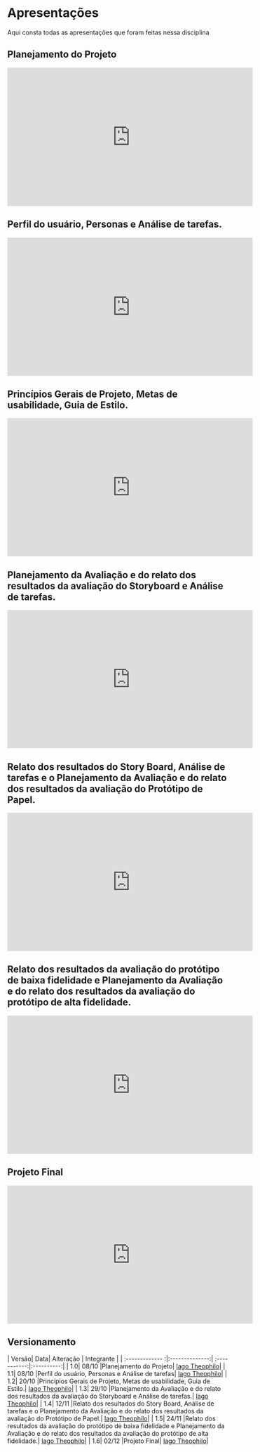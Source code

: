 # Apresentações
Aqui consta todas as apresentações que foram feitas nessa disciplina
## Planejamento do Projeto
<iframe width="560" height="315" src="https://www.youtube.com/embed/mFr6sQKDsdg" frameborder="0" allow="accelerometer; autoplay; clipboard-write; encrypted-media; gyroscope; picture-in-picture" allowfullscreen></iframe>

## Perfil do usuário, Personas e Análise de tarefas.
<iframe width="560" height="315" src="https://www.youtube.com/embed/BWi_RGWpn5E" frameborder="0" allow="accelerometer; autoplay; clipboard-write; encrypted-media; gyroscope; picture-in-picture" allowfullscreen></iframe>

## Princípios Gerais de Projeto, Metas de usabilidade, Guia de Estilo.
<iframe width="560" height="315" src="https://www.youtube.com/embed/SnaA4PjVUBQ" frameborder="0" allow="accelerometer; autoplay; clipboard-write; encrypted-media; gyroscope; picture-in-picture" allowfullscreen></iframe>

## Planejamento da Avaliação e do relato dos resultados da avaliação do Storyboard e Análise de tarefas.
<iframe width="560" height="315" src="https://www.youtube.com/embed/Cx7UPLZJZ2U" frameborder="0" allow="accelerometer; autoplay; clipboard-write; encrypted-media; gyroscope; picture-in-picture" allowfullscreen></iframe>

## Relato dos resultados do Story Board, Análise de tarefas e o Planejamento da Avaliação e do relato dos resultados da avaliação do Protótipo de Papel.
<iframe width="560" height="315" src="https://www.youtube.com/embed/SFFVEqAQlYQ" frameborder="0" allow="accelerometer; autoplay; clipboard-write; encrypted-media; gyroscope; picture-in-picture" allowfullscreen></iframe>

## Relato dos resultados da avaliação do protótipo de baixa fidelidade e Planejamento da Avaliação e do relato dos resultados da avaliação do protótipo de alta fidelidade.
<iframe width="560" height="315" src="https://www.youtube.com/embed/DWyGUsFl4UE" frameborder="0" allow="accelerometer; autoplay; clipboard-write; encrypted-media; gyroscope; picture-in-picture" allowfullscreen></iframe>

## Projeto Final
<iframe width="560" height="315" src="https://www.youtube.com/embed/x94Wu4ftzoU" frameborder="0" allow="accelerometer; autoplay; clipboard-write; encrypted-media; gyroscope; picture-in-picture" allowfullscreen></iframe>

## Versionamento
| Versão| Data| Alteração | Integrante |
| :------------- :|:--------------:| :-----------:|:----------:|
| 1.0| 08/10 |Planejamento do Projeto| [Iago Theophilo](https://github.com/iagotheophilo)|
| 1.1| 08/10 |Perfil do usuário, Personas e Análise de tarefas| [Iago Theophilo](https://github.com/iagotheophilo)|
| 1.2| 20/10 |Princípios Gerais de Projeto, Metas de usabilidade, Guia de Estilo.| [Iago Theophilo](https://github.com/iagotheophilo)|
| 1.3| 29/10 |Planejamento da Avaliação e do relato dos resultados da avaliação do Storyboard e Análise de tarefas.| [Iago Theophilo](https://github.com/iagotheophilo)|
| 1.4| 12/11 |Relato dos resultados do Story Board, Análise de tarefas e o Planejamento da Avaliação e do relato dos resultados da avaliação do Protótipo de Papel.| [Iago Theophilo](https://github.com/iagotheophilo)|
| 1.5| 24/11 |Relato dos resultados da avaliação do protótipo de baixa fidelidade e Planejamento da Avaliação e do relato dos resultados da avaliação do protótipo de alta fidelidade.| [Iago Theophilo](https://github.com/iagotheophilo)|
| 1.6| 02/12 |Projeto Final| [Iago Theophilo](https://github.com/iagotheophilo)|

